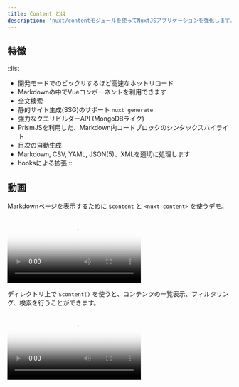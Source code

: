 ```yaml
---
title: Content とは
description: 'nuxt/contentモジュールを使ってNuxtJSアプリケーションを強化します。content/ディレクトリに書き込むことで、MongoDBのようなAPIを使ってMarkdown、JSON、YAML、CSVファイルを取得します。これはGitベースのヘッドレスCMSとして動作します。'
---
```


## 特徴

::list
- 開発モードでのビックリするほど高速なホットリロード
- Markdownの中でVueコンポーネントを利用できます
- 全文検索
- 静的サイト生成(SSG)のサポート `nuxt generate`
- 強力なクエリビルダーAPI (MongoDBライク)
- PrismJSを利用した、Markdown内コードブロックのシンタックスハイライト
- 目次の自動生成
- Markdown, CSV, YAML, JSON(5)、XMLを適切に処理します
- hooksによる拡張
::

## 動画

Markdownページを表示するために `$content` と `<nuxt-content>` を使うデモ。

<video poster="https://res.cloudinary.com/nuxt/video/upload/v1588091670/nuxt-content_wxnjje.jpg" loop playsinline controls>
  <source src="https://res.cloudinary.com/nuxt/video/upload/q_auto/v1588091670/nuxt-content_wxnjje.webm" type="video/webm" />
  <source src="https://res.cloudinary.com/nuxt/video/upload/q_auto/v1588091670/nuxt-content_wxnjje.mp4" type="video/mp4" />
  <source src="https://res.cloudinary.com/nuxt/video/upload/q_auto/v1588091670/nuxt-content_wxnjje.ogv" type="video/ogg" />
</video>

ディレクトリ上で `$content()` を使うと、コンテンツの一覧表示、フィルタリング、検索を行うことができます。

<video poster="https://res.cloudinary.com/nuxt/video/upload/v1588095794/nuxt-content-movies_c0cq9p.jpg" loop playsinline controls>
  <source src="https://res.cloudinary.com/nuxt/video/upload/q_auto/v1588095794/nuxt-content-movies_c0cq9p.webm" type="video/webm" />
  <source src="https://res.cloudinary.com/nuxt/video/upload/q_auto/v1588095794/nuxt-content-movies_c0cq9p.mp4" type="video/mp4" />
  <source src="https://res.cloudinary.com/nuxt/video/upload/q_auto/v1588095794/nuxt-content-movies_c0cq9p.ogv" type="video/ogg" />
</video>
